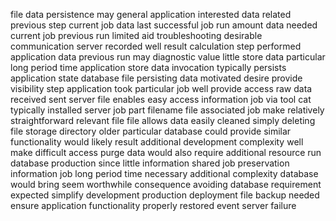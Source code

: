 file data persistence may general application interested data related previous step current job data last successful job run amount data needed current job previous run limited aid troubleshooting desirable communication server recorded well result calculation step performed application data previous run may diagnostic value little store data particular long period time application store data invocation typically persists application state database file persisting data motivated desire provide visibility step application took particular job well provide access raw data received sent server file enables easy access information job via tool cat typically installed server job part filename file associated job make relatively straightforward relevant file file allows data easily cleaned simply deleting file storage directory older particular database could provide similar functionality would likely result additional development complexity well make difficult access purge data would also require additional resource run database production since little information shared job preservation information job long period time necessary additional complexity database would bring seem worthwhile consequence avoiding database requirement expected simplify development production deployment file backup needed ensure application functionality properly restored event server failure